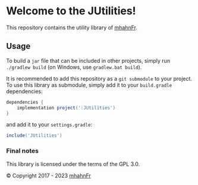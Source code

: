 # Welcome to the JUtilities!
This repository contains the utility library of [mhahnFr][1].

## Usage
To build a `jar` file that can be included in other projects,
simply run `./gradlew build` (on Windows, use `gradlew.bat build`).

It is recommended to add this repository as a `git submodule`
to your project.  
To use this library as submodule, simply add it to your `build.gradle`
dependencies:
```groovy
dependencies {
    implementation project(':JUtilities')
}
```
and add it to your `settings.gradle`:
```groovy
include('JUtilities')
```

### Final notes
This library is licensed under the terms of the GPL 3.0.

© Copyright 2017 - 2023 [mhahnFr][1]

[1]: https://www.github.com/mhahnFr